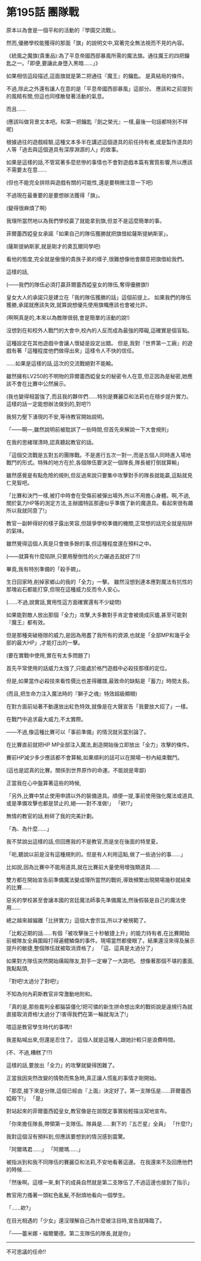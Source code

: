 # 第195話 團隊戰

原本以為會是一個平和的活動的『學園交流戰』。

然而,優勝學校能獲得的那面「旗」的說明文中,寫著完全無法視而不見的內容。

《統風之魔旗(貴重品):為了平息帝國西部暴風所需的魔法旗。通往魔王的四把鑰匙之一。「即便,要讓此身墮入黑暗......」》

如果相信這段描述,這面旗就是第二把通往『魔王』的鑰匙。
是真結局的條件。

不過,除此之外還有讓人在意的是「平息帝國西部暴風」這部分。
應該和之前提到的風精有關,但這也同樣散發著活動的氣息。

而且......

(應該叫做背景文本吧。和第一把鑰匙『劍之榮光』一樣,最後一句話都特別不祥呢)

根據過往的遊戲經驗,這種文本多半在講述這個道具的前任持有者,或是製作道具的人等「過去與這個道具有深厚淵源的人」的故事。

如果是這樣的話,不管寫著多麼悲慘的事情也不會對遊戲本篇有實質影響,所以應該不需要太在意......

(但也不能完全排除與遊戲有關的可能性,還是要稍微注意一下吧)

不過現在最重要的是要想辦法獲得「旗」。

(變得很麻煩了啊)

我理所當然地以為我們學校贏了就能拿到旗,但並不是這麼簡單的事。

菲爾蕾西婭皇女承諾「如果自己的隊伍獲勝就把旗借給薩斯提納斯家」。

(薩斯提納斯家,就是剛才的奧瓦爾同學吧)

看他的態度,完全就是傲慢的貴族子弟的樣子,很難想像他會願意把旗借給我們。

這樣的話,

(——我們的隊伍必須打贏菲爾蕾西婭皇女的隊伍,奪得優勝旗!)

皇女大人的承諾只是建立在「我的隊伍獲勝的話」這個前提上。
如果我們的隊伍獲勝,承諾就應該失效,就算說想優先使用旗幟應該也會被允許。

(啊啊真是的,本來以為敵隊很弱,會是簡單的活動的說!)

沒想到在和校外人戰鬥的大會中,校內的人反而成為最強的障礙,這確實是個盲點。

這種設定在其他遊戲中會讓人懷疑是設定出錯。
但是,我對『世界第一工廠』的遊戲有著「這種程度他們做得出來」這樣令人不快的信任。

......如果是這樣的話,這次的交流戰絕對不能輸。

雖然擁有LV250的不明物的菲爾蕾西婭皇女的秘密令人在意,但正因為是秘密,她應該不會在比賽中公然展示。

(我也變得相當強了,而且我的夥伴們......特別是賽麗亞和法莉也在穩步提升實力。這樣的話一定能想辦法做到的,對吧?)

我努力壓下湧現的不安,等待教官開始說明。

「——啊—,雖然說明前被耽誤了一些時間,但首先來解說一下大會規則」

在我的思緒理清時,認真聽起教官的話。

「這個交流戰是五對五的團隊戰。不是進行五次一對一,而是五個人同時進入場地戰鬥的形式。特殊的地方在於,各個隊伍要決定一個隊長,隊長被打倒就算輸」

雖然感覺是有點危險的規則,但反過來說只要集中攻擊對手的隊長就能贏,這點就見仁見智吧。

「比賽和決鬥一樣,被打中時會在受傷前被彈出場外,所以不用擔心身體。啊,不過,關於氣力HP等的測定方法,主辦國特區那邊似乎準備了新的魔道具。看起來很有趣所以我就同意了!」

教官一副幹得好的樣子露出笑容,但競爭學校準備的機關,正常想的話完全就是陷阱的氣味。

雖然覺得這個人真是只會做多餘的事,但這種程度還在預料之中。

(——就算有什麼陷阱,只要用壓倒性的火力碾過去就好了!!)

畢竟,我有特別準備的「殺手鐧」。

生日回家時,削掉家鄉山的我的「全力」一擊。
雖然沒想到連本應對魔法有抗性的那塊岩石都能打穿,但現在這種威力反而令人安心。

(......不過,說實話,實用性這方面確實還有不少疑問)

如果能對敵人放出那個「全力」攻擊,大多數對手肯定會被燒成灰燼,甚至可能對『魔王』都有效。 

但是那種突破極限的威力,是因為用盡了我所有的資源,也就是「全部MP和幾乎全部的最大HP」,才能打出的一擊。

(要在實戰中使用,實在有太多問題了)

首先平常使用的話威力太強了,只能處於格鬥遊戲中必殺技那樣的定位。

但是,如果當作必殺技來看性價比也差得離譜,最致命的缺點是「蓄力」時間太長。

(而且,把生命力注入魔法時的『獅子之魂』特效超級顯眼)

在對方面前站著不動還放出紅色特效,就像是在大聲宣告「我要放大招了」一樣。

在戰鬥中追求最大威力,不太實際。

——不過,像這種比賽可以「事前準備」的情況就另當別論了。

在比賽直前就把HP MP全部注入魔法,創造開始後立即放出「全力」攻擊的條件。

賽前HP減少多少應該都不會算輸,如果順利的話可以在開場一秒內結束戰鬥。

(這也是認真的比賽。關係到世界原作的命運。不能說是卑鄙)

正當我在心中盤算著這些的時候,

「另外,比賽中禁止使用申請以外的裝備道具。順便一提,事前使用強化魔法或道具,或是準備攻擊也都是禁止的,絕——對不准做!」
「欸!?」

無情的教官的話,粉碎了我的完美計劃。

「為、為什麼......」

我不禁說出這樣的話,但回應我的不是教官,而是坐在後面的特里夏。

「呃,聽說以前是沒有這種規則的。但是有人利用這點,做了一些過分的事......」

比如說,因為比賽中不能用道具,就在比賽前大量使用增強類道具......

雙方都在開始宣告前準備魔法變成理所當然的戰術,導致頻繁出現開場幾秒就結束的比賽......

惡劣的學校甚至會讓本國的宮廷魔法師事先準備魔法,然後假裝是自己的魔法使用......

總之越來越偏離「比拼實力」這個大會宗旨,所以才被規範了。

「比較近期的話......有個「被攻擊後三十秒敏捷上升」的能力持有者,在比賽開始前被隊友全員圍毆打得遍體鱗傷的事件。現場當然都傻眼了。結果還沒來得及展示提升的敏捷,整個隊伍就被取消資格了」
「這、這真是太過分了」

如果對方隊伍突然開始痛毆隊友,對手一定嚇了一大跳吧。
想像著那個不堪的畫面,我點點頭,

「對吧!太過分了對吧!」

不知為何內莉斯教官非常激動地附和。

「真的是,那些裁判全都腦袋僵化!把可憐的新生拼命想出來的戰術說是違規行為就直接取消資格!太過分了!害得我們在第一輪就淘汰了!」

喂這是教官學生時代的事嗎!!

我差點喊出來,但還是忍住了。
這個人就是這種人,跟她計較只是浪費時間。

(不、不過,糟糕了!?)

這樣的話,要放出「全力」的攻擊就變得困難了。

正當我因突然改變的情勢而焦急時,真正讓人慌亂的事情才剛開始。

「那麼,接下來是分隊,這個已經由『上面』決定好了。第一支隊伍是......菲爾蕾西婭殿下!」
「是」

對站起來的菲爾蕾西婭皇女,教官像是在說既定事實般輕描淡寫地宣布。

「你來擔任隊長,帶領第一支隊伍。隊員是......剩下的『五芒星』全員」
「什麼!?」

我對這個沒有預料到,但應該要想到的情況感到震驚。

「阿爾瑪君......」
「阿爾瑪......」

被指派到和我不同隊伍的賽麗亞和法莉,不安地看著這邊。
在我還來不及回應他們的時候......

「然後啊。這樣一來,剩下的成員自然就是第二支隊伍了,不過這邊也接到了指示」

教官用力搔著一頭紅色亂髮,不耐煩地看向一個學生。

「......欸?」

在目光相遇的「少女」還沒理解自己為什麼被注目時,宣告就降臨了。

「——蕾米娜・福爾蘭德。第二支隊伍的隊長,就是你」

---

不可思議的任命!!